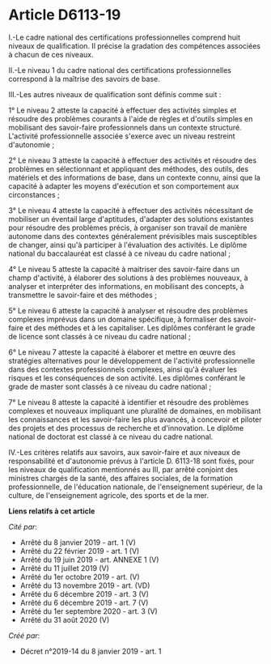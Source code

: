 # Article D6113-19

I.-Le cadre national des certifications professionnelles comprend huit niveaux de qualification. Il précise la gradation des
compétences associées à chacun de ces niveaux.

II.-Le niveau 1 du cadre national des certifications professionnelles correspond à la maîtrise des savoirs de base.

III.-Les autres niveaux de qualification sont définis comme suit :

1° Le niveau 2 atteste la capacité à effectuer des activités simples et résoudre des problèmes courants à l'aide de règles et
d'outils simples en mobilisant des savoir-faire professionnels dans un contexte structuré. L'activité professionnelle
associée s'exerce avec un niveau restreint d'autonomie ;

2° Le niveau 3 atteste la capacité à effectuer des activités et résoudre des problèmes en sélectionnant et appliquant des
méthodes, des outils, des matériels et des informations de base, dans un contexte connu, ainsi que la capacité à adapter les
moyens d'exécution et son comportement aux circonstances ;

3° Le niveau 4 atteste la capacité à effectuer des activités nécessitant de mobiliser un éventail large d'aptitudes,
d'adapter des solutions existantes pour résoudre des problèmes précis, à organiser son travail de manière autonome dans des
contextes généralement prévisibles mais susceptibles de changer, ainsi qu'à participer à l'évaluation des activités. Le
diplôme national du baccalauréat est classé à ce niveau du cadre national ;

4° Le niveau 5 atteste la capacité à maitriser des savoir-faire dans un champ d'activité, à élaborer des solutions à des
problèmes nouveaux, à analyser et interpréter des informations, en mobilisant des concepts, à transmettre le savoir-faire et
des méthodes ;

5° Le niveau 6 atteste la capacité à analyser et résoudre des problèmes complexes imprévus dans un domaine spécifique, à
formaliser des savoir-faire et des méthodes et à les capitaliser. Les diplômes conférant le grade de licence sont classés à
ce niveau du cadre national ;

6° Le niveau 7 atteste la capacité à élaborer et mettre en œuvre des stratégies alternatives pour le développement de
l'activité professionnelle dans des contextes professionnels complexes, ainsi qu'à évaluer les risques et les conséquences de
son activité. Les diplômes conférant le grade de master sont classés à ce niveau du cadre national ;

7° Le niveau 8 atteste la capacité à identifier et résoudre des problèmes complexes et nouveaux impliquant une pluralité de
domaines, en mobilisant les connaissances et les savoir-faire les plus avancés, à concevoir et piloter des projets et des
processus de recherche et d'innovation. Le diplôme national de doctorat est classé à ce niveau du cadre national.

IV.-Les critères relatifs aux savoirs, aux savoir-faire et aux niveaux de responsabilité et d'autonomie prévus à l'article D.
6113-18 sont fixés, pour les niveaux de qualification mentionnés au III, par arrêté conjoint des ministres chargés de la
santé, des affaires sociales, de la formation professionnelle, de l'éducation nationale, de l'enseignement supérieur, de la
culture, de l'enseignement agricole, des sports et de la mer.

**Liens relatifs à cet article**

_Cité par_:

  - Arrêté du 8 janvier 2019 - art. 1 (V)
  - Arrêté du 22 février 2019 - art. 1 (V)
  - Arrêté du 19 juin 2019 - art. ANNEXE 1 (V)
  - Arrêté du 11 juillet 2019 (V)
  - Arrêté du 1er octobre 2019 - art. (V)
  - Arrêté du 13 novembre 2019 - art. (VD)
  - Arrêté du 6 décembre 2019 - art. 3 (V)
  - Arrêté du 6 décembre 2019 - art. 7 (V)
  - Arrêté du 1er septembre 2020 - art. 3 (V)
  - Arrêté du 31 août 2020 (V)

_Créé par_:

  - Décret n°2019-14 du 8 janvier 2019 - art. 1
